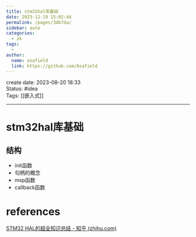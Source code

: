 ```yaml
---
title: stm32hal库基础
date: 2023-12-19 15:02:44
permalink: /pages/3db7da/
sidebar: auto
categories:
  - zk
tags:
  - 
author: 
  name: asafield
  link: https://github.com/Asafield
---
```


create date: 2023-08-20 18:33  
Status: #idea  
Tags: [[嵌入式]] 

---

# stm32hal库基础
## 结构
- init函数
- 句柄的概念
- msp函数
- callback函数 
# references
[STM32 HAL的超全知识总结 - 知乎 (zhihu.com)](https://zhuanlan.zhihu.com/p/387447152)